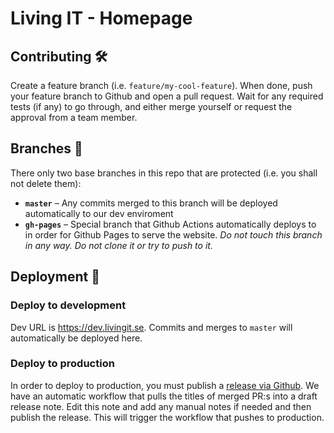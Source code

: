 # Living IT - Homepage

## Contributing 🛠

Create a feature branch (i.e. `feature/my-cool-feature`). When done, push your feature branch to Github and open a pull request. Wait for any required tests (if any) to go through, and either merge yourself or request the approval from a team member.

## Branches 🌱

There only two base branches in this repo that are protected (i.e. you shall not delete them):

* **`master`** – Any commits merged to this branch will be deployed automatically to our dev enviroment
* **`gh-pages`** – Special branch that Github Actions automatically deploys to in order for Github Pages to serve the website. _Do not touch this branch in any way. Do not clone it or try to push to it._

## Deployment 🚀

### Deploy to development

Dev URL is https://dev.livingit.se. Commits and merges to `master` will automatically be deployed here.

### Deploy to production

In order to deploy to production, you must publish a [release via Github](https://github.com/LivingIT/livingit.se/releases). We have an automatic workflow that pulls the titles of merged PR:s into a draft release note. Edit this note and add any manual notes if needed and then publish the release. This will trigger the workflow that pushes to production.
